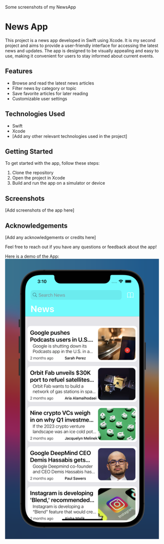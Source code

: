 Some screenshots of my NewsApp

# News App

This project is a news app developed in Swift using Xcode. It is my second project and aims to provide a user-friendly interface for accessing the latest news and updates. The app is designed to be visually appealing and easy to use, making it convenient for users to stay informed about current events. 

## Features
- Browse and read the latest news articles
- Filter news by category or topic
- Save favorite articles for later reading
- Customizable user settings

## Technologies Used
- Swift
- Xcode
- [Add any other relevant technologies used in the project]

## Getting Started
To get started with the app, follow these steps:
1. Clone the repository
2. Open the project in Xcode
3. Build and run the app on a simulator or device

## Screenshots
[Add screenshots of the app here]

## Acknowledgements
[Add any acknowledgements or credits here]

Feel free to reach out if you have any questions or feedback about the app!


Here is a demo of the App:
![Menu Interface 1](demoImages/MenuInterface1.png)

